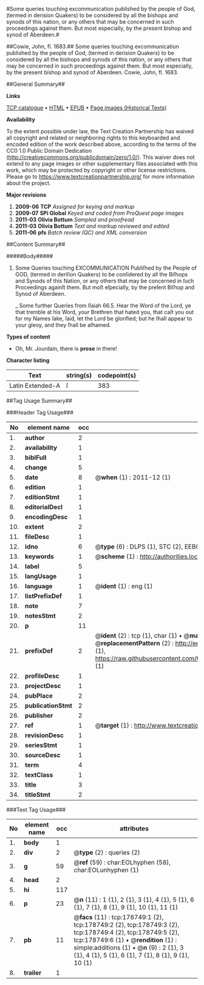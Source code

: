 #Some queries touching excommunication published by the people of God, (termed in derision Quakers) to be considered by all the bishops and synods of this nation, or any others that may be concerned in such proceedings against them. But most especially, by the present bishop and synod of Aberdeen.#

##Cowie, John, fl. 1683.##
Some queries touching excommunication published by the people of God, (termed in derision Quakers) to be considered by all the bishops and synods of this nation, or any others that may be concerned in such proceedings against them. But most especially, by the present bishop and synod of Aberdeen.
Cowie, John, fl. 1683.

##General Summary##

**Links**

[TCP catalogue](http://www.ota.ox.ac.uk/tcp/)  • 
[HTML](http://tei.it.ox.ac.uk/tcp/Texts-HTML/free/B02/B02447.html)  • 
[EPUB](http://tei.it.ox.ac.uk/tcp/Texts-EPUB/free/B02/B02447.epub) • 
[Page images (Historical Texts)](https://historicaltexts.jisc.ac.uk/eebo-52528783e)

**Availability**

To the extent possible under law, the Text Creation Partnership has waived all copyright and related or neighboring rights to this keyboarded and encoded edition of the work described above, according to the terms of the CC0 1.0 Public Domain Dedication (http://creativecommons.org/publicdomain/zero/1.0/). This waiver does not extend to any page images or other supplementary files associated with this work, which may be protected by copyright or other license restrictions. Please go to https://www.textcreationpartnership.org/ for more information about the project.

**Major revisions**

1. __2009-06__ __TCP__ *Assigned for keying and markup*
1. __2009-07__ __SPi Global__ *Keyed and coded from ProQuest page images*
1. __2011-03__ __Olivia Bottum__ *Sampled and proofread*
1. __2011-03__ __Olivia Bottum__ *Text and markup reviewed and edited*
1. __2011-06__ __pfs__ *Batch review (QC) and XML conversion*

##Content Summary##

#####Body#####

1. Some Queries touching EXCOMMUNICATION Publiſhed by the People of GOD, (termed in deriſion Quakers) to be conſidered by all the Biſhops and Synods of this Nation, or any others that may be concerned in ſuch Proceedings againſt them. But moſt eſpecially, by the preſent Biſhop and Synod of Aberdeen.

    _ Some further Queries from Iſaiah 66.5. Hear the Word of the Lord, ye that tremble at his Word, your Brethren that hated you, that caſt you out for my Names ſake, ſaid, let the Lord be glorified; but he ſhall appear to your gleoy, and they ſhall be aſhamed.

**Types of content**

  * Oh, Mr. Jourdain, there is **prose** in there!

**Character listing**


|Text|string(s)|codepoint(s)|
|---|---|---|
|Latin Extended-A|ſ|383|

##Tag Usage Summary##

###Header Tag Usage###

|No|element name|occ|attributes|
|---|---|---|---|
|1.|__author__|2||
|2.|__availability__|1||
|3.|__biblFull__|1||
|4.|__change__|5||
|5.|__date__|8| @__when__ (1) : 2011-12 (1)|
|6.|__edition__|1||
|7.|__editionStmt__|1||
|8.|__editorialDecl__|1||
|9.|__encodingDesc__|1||
|10.|__extent__|2||
|11.|__fileDesc__|1||
|12.|__idno__|6| @__type__ (6) : DLPS (1), STC (2), EEBO-CITATION (1), OCLC (1), VID (1)|
|13.|__keywords__|1| @__scheme__ (1) : http://authorities.loc.gov/ (1)|
|14.|__label__|5||
|15.|__langUsage__|1||
|16.|__language__|1| @__ident__ (1) : eng (1)|
|17.|__listPrefixDef__|1||
|18.|__note__|7||
|19.|__notesStmt__|2||
|20.|__p__|11||
|21.|__prefixDef__|2| @__ident__ (2) : tcp (1), char (1)  •  @__matchPattern__ (2) : ([0-9\-]+):([0-9IVX]+) (1), (.+) (1)  •  @__replacementPattern__ (2) : http://eebo.chadwyck.com/downloadtiff?vid=$1&page=$2 (1), https://raw.githubusercontent.com/textcreationpartnership/Texts/master/tcpchars.xml#$1 (1)|
|22.|__profileDesc__|1||
|23.|__projectDesc__|1||
|24.|__pubPlace__|2||
|25.|__publicationStmt__|2||
|26.|__publisher__|2||
|27.|__ref__|1| @__target__ (1) : http://www.textcreationpartnership.org/docs/. (1)|
|28.|__revisionDesc__|1||
|29.|__seriesStmt__|1||
|30.|__sourceDesc__|1||
|31.|__term__|4||
|32.|__textClass__|1||
|33.|__title__|3||
|34.|__titleStmt__|2||


###Text Tag Usage###

|No|element name|occ|attributes|
|---|---|---|---|
|1.|__body__|1||
|2.|__div__|2| @__type__ (2) : queries (2)|
|3.|__g__|59| @__ref__ (59) : char:EOLhyphen (58), char:EOLunhyphen (1)|
|4.|__head__|2||
|5.|__hi__|117||
|6.|__p__|23| @__n__ (11) : 1 (1), 2 (1), 3 (1), 4 (1), 5 (1), 6 (1), 7 (1), 8 (1), 9 (1), 10 (1), 11 (1)|
|7.|__pb__|11| @__facs__ (11) : tcp:178749:1 (2), tcp:178749:2 (2), tcp:178749:3 (2), tcp:178749:4 (2), tcp:178749:5 (2), tcp:178749:6 (1)  •  @__rendition__ (1) : simple:additions (1)  •  @__n__ (9) : 2 (1), 3 (1), 4 (1), 5 (1), 6 (1), 7 (1), 8 (1), 9 (1), 10 (1)|
|8.|__trailer__|1||
